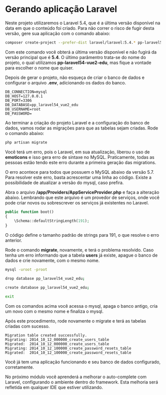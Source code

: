 # Gerando aplicação Laravel

Neste projeto utilizaremos o Laravel 5.4, que é a última versão disponível na data em que o conteúdo foi criado. Para não correr o risco de fugir desta versão, gere sua aplicação com o comando abaixo:

```sh
composer create-project --prefer-dist laravel/laravel:5.4.* pp-laravel54-vue2-edu
```

Com este comando você obterá a última versão disponível e não fugirá da versão principal que é **5.4**. O último parâmentro trata-se do nome do projeto, o qual utilizamos **pp-laravel54-vue2-edu**, mas fique a vontade para escolher o nome que quiser.

Depois de gerar o projeto, não esqueça de criar o banco de dados e configurar o arquivo **.env**, adicionando os dados do banco.

```
DB_CONNECTION=mysql
DB_HOST=127.0.0.1
DB_PORT=3306
DB_DATABASE=pp_laravel54_vue2_edu
DB_USERNAME=root
DB_PASSWORD=
```

Ao terminar a criação do projeto Laravel e a configuração do banco de dados, vamos rodar as migrações para que as tabelas sejam criadas. Rode o comando abaixo:

```sh
php artisan migrate
```

Você terá um erro, pois o Laravel, em sua atualização, liberou o uso de **emoticons** e isso gera erro de sintaxe no MySQL. Praticamente, todas as pessoas estão tendo este erro durante a primeira geração das migrations.

O erro acontece para todos que possuem o MySQL abaixo da versão 5.7. Para resolver este erro, basta acrescentar uma linha ao código. Existe a possibilidade de atualizar a versão do mysql, caso prefira.

Abra o arquivo **/app/Providers/AppServiceProvider.php** e faça a alteração abaixo. Lembrando que este arquivo é um provedor de serviços, onde você pode criar novos ou sobrescrever os serviços já existentes no Laravel.

```php
public function boot()
{
    \Schema::defaultStringLength(191);
}
```

O código define o tamanho padrão de strings para 191, o que resolve o erro anterior.

Rode o comando **migrate**, novamente, e terá o problema resolvido. Caso tenha um erro informando que a tabela **users** já existe, apague o banco de dados e crie novamente, com o mesmo nome.

```sh
mysql -uroot -proot

drop database pp_laravel54_vue2_edu;

create database pp_laravel54_vue2_edu;

exit
```

Com os comandos acima você acessa o mysql, apaga o banco antigo, cria um novo com o mesmo nome e finaliza o mysql.

Após este procedimento, rode novamente o migrate e terá as tabelas criadas com sucesso.

```
Migration table created successfully.
Migrating: 2014_10_12_000000_create_users_table
Migrated:  2014_10_12_000000_create_users_table
Migrating: 2014_10_12_100000_create_password_resets_table
Migrated:  2014_10_12_100000_create_password_resets_table
```

Você já tem uma aplicação funcionando e seu banco de dados configurado, corretamente.

No próximo módulo você aprenderá a melhorar o auto-complete com Laravel, configurando o ambiente dentro do framework. Esta melhoria será refletida em qualquer IDE que estiver utilizando.